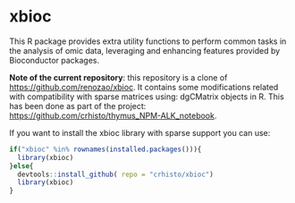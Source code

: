 xbioc
=====

This R package provides extra utility functions to perform common tasks in 
the analysis of omic data, leveraging and enhancing features provided 
by Bioconductor packages.

**Note of the current repository**: this repository is a clone of https://github.com/renozao/xbioc. It contains some modifications related with compatibility with sparse matrices using: dgCMatrix objects in R. This has been done as part of the project: https://github.com/crhisto/thymus_NPM-ALK_notebook. 

If you want to install the xbioc library with sparse support you can use: 

``` r
if("xbioc" %in% rownames(installed.packages())){
  library(xbioc)
}else{
  devtools::install_github( repo = "crhisto/xbioc")
  library(xbioc)
}
```
